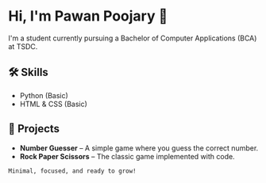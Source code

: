 # Hi, I'm Pawan Poojary 👋

I'm a student currently pursuing a Bachelor of Computer Applications (BCA) at TSDC.

## 🛠️ Skills

- Python (Basic)
- HTML & CSS (Basic)

## 🚀 Projects

- **Number Guesser** – A simple game where you guess the correct number.
- **Rock Paper Scissors** – The classic game implemented with code.

<!--
You can add social links or more sections here if you wish!
-->

``Minimal, focused, and ready to grow!``









<!--
**pawanpoojaryy/pawanpoojaryy** is a ✨ _special_ ✨ repository because its `README.md` (this file) appears on your GitHub profile.

Here are some ideas to get you started:

- 🔭 I’m currently working on building my skils...
- 🌱 I’m currently learning Python.
- 👯 I’m looking to collaborate on ...
- 🤔 I’m looking for help with ...
- 💬 Ask me about ...
- 📫 How to reach me: ...
- 😄 Pronouns: ...
- ⚡ Fun fact: ...
-->
